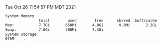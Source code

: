 Tue Oct 26 11:54:57 PM MDT 2021
```bash
System Memory
               total        used        free      shared  buff/cache   available
Mem:           7.7Gi       650Mi       4.8Gi       9.0Mi       2.2Gi       6.7Gi
Swap:          7.6Gi       308Mi       7.3Gi
System Storage
676M	.
```
